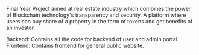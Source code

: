 Final Year Project aimed at real estate industry which combines the power of Blockchain technology's
transparency and security. A platform where users can buy share of a property in the form of tokens and
get benefits of an investor. 


Backend: Contains all the code for backend of user and admin portal.
Frontend: Contains frontend for general public website.
